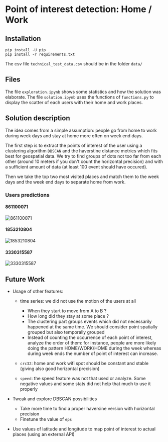 # Point of interest detection: Home / Work

## Installation

```
pip install -U pip
pip install -r requirements.txt
```

The csv file `technical_test_data.csv` should be in the folder `data/`

## Files

The file `exploration.ipynb` shows some statistics and how the solution was
elaborate. The file `solution.ipynb` uses the functions of `functions.py` to
display the scatter of each users with their home and work places.

## Solution description

The idea comes from a simple assumption: people go from home to work during
week days and stay at home more often on week end days.

The first step is to extract the points of interest of the user using a
clustering algorithm `DBSCAN` and the haverstine distance metrics which fits
best for geospatial data.
We try to find groups of dots not too far from each other (around 10 meters if you
don't count the horizontal precision) and with a sufficient amount of data (at
least 100 event should have occured).

Then we take the top two most visited places and match them to the week days
and the week end days to separate home from work.

### Users predictions

#### 861100071
![861100071](https://user-images.githubusercontent.com/7115035/161342921-426bfcdb-af77-4571-87a1-04db19ce547b.png)

#### 1853210804
![1853210804](https://user-images.githubusercontent.com/7115035/161342924-a7b51653-c3d2-4ebd-ae37-ed2d5478a17d.png)

#### 3330315587
![3330315587](https://user-images.githubusercontent.com/7115035/161342926-c7697022-6389-48a0-8c3e-864f3adc40b3.png)

## Future Work

- Usage of other features:
    - time series: we did not use the motion of the users at all
        - When they start to move from A to B ?
        - How long did they stay at some place ?
        - The clustering part groups events which did not necessarily happened at the same time. We should consider point spatially grouped but also temporally grouped
        - Instead of counting the occurrence of each point of interest, analyze the order
        of them: for instance, people are more likely doing the pattern HOME/WORK/HOME
        during the week whereas during week ends the number of point of interest can
        increase.


    - `crc32`: home and work wifi spot should be constant and stable (giving also good horizontal precision)
    - `speed`: the speed feature was not that used or analyze. Some negative values and some stats did not help that much to use it properly

- Tweak and explore DBSCAN possibilities
    - Take more time to find a proper haversine version with horizontal precision
    - Finetune the value of `eps`

- Use values of latitude and longitude to map point of interest to actual places (using an external API)

